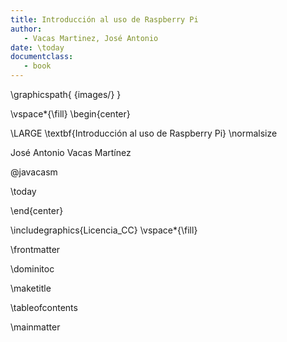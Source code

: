 ```yaml
---
title: Introducción al uso de Raspberry Pi
author:
   - Vacas Martinez, José Antonio
date: \today
documentclass:
   - book
---
```

\graphicspath{ {images/} }

\vspace*{\fill}
\begin{center}

\LARGE
\textbf{Introducción al uso de Raspberry Pi}
\normalsize

 José Antonio Vacas Martínez

 @javacasm



\today

\end{center}

\includegraphics{Licencia_CC}
\vspace*{\fill}

\frontmatter

\dominitoc

\maketitle

\tableofcontents

\mainmatter
